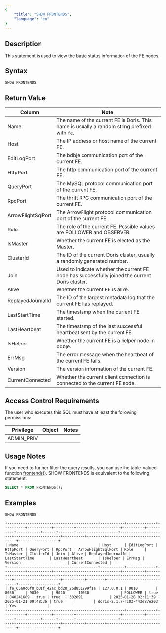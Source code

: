```yaml
---
{
    "title": "SHOW FRONTENDS",
    "language": "en"
}
---
```


## Description

This statement is used to view the basic status information of the FE nodes.

## Syntax

```sql
SHOW FRONTENDS
```

## Return Value

| Column                      | Note                                                                                          |
|--------------------|-----------------------------------------------------------------------------------------------|
| Name               | The name of the current FE in Doris. This name is usually a random string prefixed with `fe`. |
| Host               | The IP address or host name of the current FE.                                                |
| EditLogPort        | The bdbje communication port of the current FE.                                               |
| HttpPort           | The http communication port of the current FE.                                                                             |
| QueryPort          | The MySQL protocol communication port of the current FE.                                                                          |
| RpcPort            | The thrift RPC communication port of the current FE.                                                                       |
| ArrowFlightSqlPort | The ArrowFlight protocol communication port of the current FE.                                                                    |
| Role               | The role of the current FE. Possible values are FOLLOWER and OBSERVER.                                                           |
| IsMaster           | Whether the current FE is elected as the Master.                                                                           |
| ClusterId          | The ID of the current Doris cluster, usually a randomly generated number.                                                                  |
| Join               | Used to indicate whether the current FE node has successfully joined the current Doris cluster.                                                                 |
| Alive              | Whether the current FE is alive.                                                                                    |
| ReplayedJournalId  | The ID of the largest metadata log that the current FE has replayed.                                                                         |
| LastStartTime      | The timestamp when the current FE started.                                                                                  |
| LastHeartbeat      | The timestamp of the last successful heartbeat sent by the current FE.                                                                           |
| IsHelper           | Whether the current FE is a helper node in bdbje.                                                                  |
| ErrMsg             | The error message when the heartbeat of the current FE fails.                                                                              |
| Version            | The version information of the current FE.                                                                                   |
| CurrentConnected   | Whether the current client connection is connected to the current FE node.                                                                          |

## Access Control Requirements

The user who executes this SQL must have at least the following permissions:

| Privilege  | Object | Notes |
|------------|----|----|
| ADMIN_PRIV |    |    |

## Usage Notes

If you need to further filter the query results, you can use the table-valued function [frontends()](../../../sql-functions/table-valued-functions/frontends.md). SHOW FRONTENDS is equivalent to the following statement:

```sql
SELECT * FROM FRONTENDS();
```

## Examples

```sql
SHOW FRONTENDS
```

```text
+-----------------------------------------+-----------+-------------+----------+-----------+---------+--------------------+----------+----------+-----------+------+-------+-------------------+---------------------+---------------------+----------+--------+-----------------------------+------------------+
| Name                                    | Host      | EditLogPort | HttpPort | QueryPort | RpcPort | ArrowFlightSqlPort | Role     | IsMaster | ClusterId | Join | Alive | ReplayedJournalId | LastStartTime       | LastHeartbeat       | IsHelper | ErrMsg | Version                     | CurrentConnected |
+-----------------------------------------+-----------+-------------+----------+-----------+---------+--------------------+----------+----------+-----------+------+-------+-------------------+---------------------+---------------------+----------+--------+-----------------------------+------------------+
| fe_65a0c6f0_b31f_42ac_bd20_26d851299f1a | 127.0.0.1 | 9010        | 8030     | 9030      | 9020    | 10030              | FOLLOWER | true     | 840241689 | true | true  | 302891            | 2025-01-20 02:11:39 | 2025-01-21 09:48:36 | true     |        | doris-2.1.7-rc03-443e87e203 | Yes              |
+-----------------------------------------+-----------+-------------+----------+-----------+---------+--------------------+----------+----------+-----------+------+-------+-------------------+---------------------+---------------------+----------+--------+-----------------------------+------------------+
```
